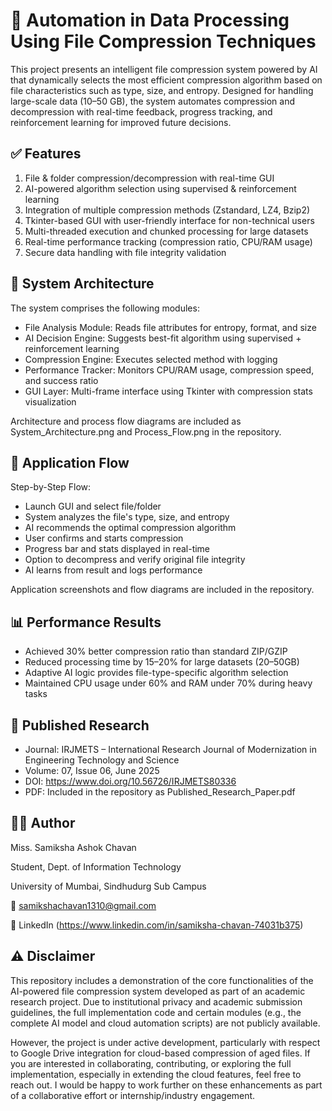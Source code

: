 # 🤖 Automation in Data Processing Using File Compression Techniques
This project presents an intelligent file compression system powered by AI that dynamically selects the most efficient compression algorithm based on file characteristics such as type, size, and entropy. Designed for handling large-scale data (10–50 GB), the system automates compression and decompression with real-time feedback, progress tracking, and reinforcement learning for improved future decisions.

## ✅ Features
1. File & folder compression/decompression with real-time GUI
2. AI-powered algorithm selection using supervised & reinforcement learning
3. Integration of multiple compression methods (Zstandard, LZ4, Bzip2)
4. Tkinter-based GUI with user-friendly interface for non-technical users
5. Multi-threaded execution and chunked processing for large datasets
6. Real-time performance tracking (compression ratio, CPU/RAM usage)
7. Secure data handling with file integrity validation
## 🧩 System Architecture
The system comprises the following modules:
- File Analysis Module: Reads file attributes for entropy, format, and size
- AI Decision Engine: Suggests best-fit algorithm using supervised + reinforcement learning
- Compression Engine: Executes selected method with logging
- Performance Tracker: Monitors CPU/RAM usage, compression speed, and success ratio
- GUI Layer: Multi-frame interface using Tkinter with compression stats visualization

Architecture and process flow diagrams are included as System_Architecture.png and Process_Flow.png in the repository.

## 🔁 Application Flow
Step-by-Step Flow:
- Launch GUI and select file/folder
- System analyzes the file's type, size, and entropy
- AI recommends the optimal compression algorithm
- User confirms and starts compression
- Progress bar and stats displayed in real-time
- Option to decompress and verify original file integrity
- AI learns from result and logs performance

Application screenshots and flow diagrams are included in the repository.

## 📊 Performance Results
- Achieved 30% better compression ratio than standard ZIP/GZIP
- Reduced processing time by 15–20% for large datasets (20–50GB)
- Adaptive AI logic provides file-type-specific algorithm selection
- Maintained CPU usage under 60% and RAM under 70% during heavy tasks

## 📂 Published Research
- Journal: IRJMETS – International Research Journal of Modernization in Engineering Technology and Science
- Volume: 07, Issue 06, June 2025
- DOI: https://www.doi.org/10.56726/IRJMETS80336
- PDF: Included in the repository as Published_Research_Paper.pdf

## 👩‍💻 Author
Miss. Samiksha Ashok Chavan

Student, Dept. of Information Technology

University of Mumbai, Sindhudurg Sub Campus

📧 samikshachavan1310@gmail.com

🔗 LinkedIn (https://www.linkedin.com/in/samiksha-chavan-74031b375)
## ⚠️ Disclaimer
This repository includes a demonstration of the core functionalities of the AI-powered file compression system developed as part of an academic research project. Due to institutional privacy and academic submission guidelines, the full implementation code and certain modules (e.g., the complete AI model and cloud automation scripts) are not publicly available.

However, the project is under active development, particularly with respect to Google Drive integration for cloud-based compression of aged files.
If you are interested in collaborating, contributing, or exploring the full implementation, especially in extending the cloud features, feel free to reach out. I would be happy to work further on these enhancements as part of a collaborative effort or internship/industry engagement.

